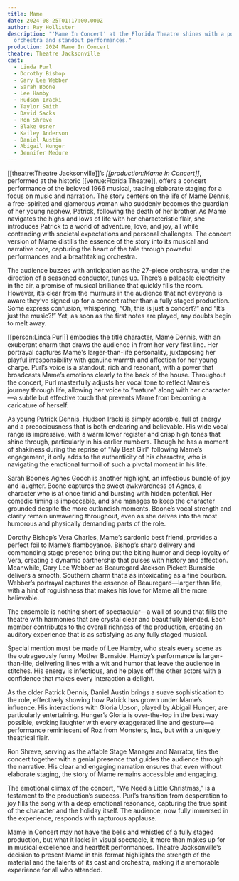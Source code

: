 ```yaml
---
title: Mame
date: 2024-08-25T01:17:00.000Z
author: Ray Hollister
description: "'Mame In Concert' at the Florida Theatre shines with a powerful
  orchestra and standout performances."
production: 2024 Mame In Concert
theatre: Theatre Jacksonville
cast:
  - Linda Purl
  - Dorothy Bishop
  - Gary Lee Webber
  - Sarah Boone
  - Lee Hamby
  - Hudson Iracki
  - Taylor Smith
  - David Sacks
  - Ron Shreve
  - Blake Osner
  - Kailey Anderson
  - Daniel Austin
  - Abigail Hunger
  - Jennifer Medure
---
```

[[theatre:Theatre Jacksonville]]’s *[[production:Mame In Concert]]*, performed at the historic [[venue:Florida Theatre]], offers a concert performance of the beloved 1966 musical, trading elaborate staging for a focus on music and narration. The story centers on the life of Mame Dennis, a free-spirited and glamorous woman who suddenly becomes the guardian of her young nephew, Patrick, following the death of her brother. As Mame navigates the highs and lows of life with her characteristic flair, she introduces Patrick to a world of adventure, love, and joy, all while contending with societal expectations and personal challenges. The concert version of Mame distills the essence of the story into its musical and narrative core, capturing the heart of the tale through powerful performances and a breathtaking orchestra.

The audience buzzes with anticipation as the 27-piece orchestra, under the direction of a seasoned conductor, tunes up. There’s a palpable electricity in the air, a promise of musical brilliance that quickly fills the room. However, it’s clear from the murmurs in the audience that not everyone is aware they’ve signed up for a concert rather than a fully staged production. Some express confusion, whispering, “Oh, this is just a concert?” and “It’s just the music?!” Yet, as soon as the first notes are played, any doubts begin to melt away.

[[person:Linda Purl]] embodies the title character, Mame Dennis, with an exuberant charm that draws the audience in from her very first line. Her portrayal captures Mame's larger-than-life personality, juxtaposing her playful irresponsibility with genuine warmth and affection for her young charge. Purl’s voice is a standout, rich and resonant, with a power that broadcasts Mame’s emotions clearly to the back of the house. Throughout the concert, Purl masterfully adjusts her vocal tone to reflect Mame’s journey through life, allowing her voice to “mature” along with her character—a subtle but effective touch that prevents Mame from becoming a caricature of herself.

As young Patrick Dennis, Hudson Iracki is simply adorable, full of energy and a precociousness that is both endearing and believable. His wide vocal range is impressive, with a warm lower register and crisp high tones that shine through, particularly in his earlier numbers. Though he has a moment of shakiness during the reprise of "My Best Girl" following Mame’s engagement, it only adds to the authenticity of his character, who is navigating the emotional turmoil of such a pivotal moment in his life.

Sarah Boone’s Agnes Gooch is another highlight, an infectious bundle of joy and laughter. Boone captures the sweet awkwardness of Agnes, a character who is at once timid and bursting with hidden potential. Her comedic timing is impeccable, and she manages to keep the character grounded despite the more outlandish moments. Boone’s vocal strength and clarity remain unwavering throughout, even as she delves into the most humorous and physically demanding parts of the role.

Dorothy Bishop’s Vera Charles, Mame’s sardonic best friend, provides a perfect foil to Mame’s flamboyance. Bishop’s sharp delivery and commanding stage presence bring out the biting humor and deep loyalty of Vera, creating a dynamic partnership that pulses with history and affection. Meanwhile, Gary Lee Webber as Beauregard Jackson Pickett Burnside delivers a smooth, Southern charm that’s as intoxicating as a fine bourbon. Webber’s portrayal captures the essence of Beauregard—larger than life, with a hint of roguishness that makes his love for Mame all the more believable.

The ensemble is nothing short of spectacular—a wall of sound that fills the theatre with harmonies that are crystal clear and beautifully blended. Each member contributes to the overall richness of the production, creating an auditory experience that is as satisfying as any fully staged musical.

Special mention must be made of Lee Hamby, who steals every scene as the outrageously funny Mother Burnside. Hamby’s performance is larger-than-life, delivering lines with a wit and humor that leave the audience in stitches. His energy is infectious, and he plays off the other actors with a confidence that makes every interaction a delight.

As the older Patrick Dennis, Daniel Austin brings a suave sophistication to the role, effectively showing how Patrick has grown under Mame’s influence. His interactions with Gloria Upson, played by Abigail Hunger, are particularly entertaining. Hunger’s Gloria is over-the-top in the best way possible, evoking laughter with every exaggerated line and gesture—a performance reminiscent of Roz from Monsters, Inc., but with a uniquely theatrical flair.

Ron Shreve, serving as the affable Stage Manager and Narrator, ties the concert together with a genial presence that guides the audience through the narrative. His clear and engaging narration ensures that even without elaborate staging, the story of Mame remains accessible and engaging.

The emotional climax of the concert, “We Need a Little Christmas,” is a testament to the production’s success. Purl’s transition from desperation to joy fills the song with a deep emotional resonance, capturing the true spirit of the character and the holiday itself. The audience, now fully immersed in the experience, responds with rapturous applause.

Mame In Concert may not have the bells and whistles of a fully staged production, but what it lacks in visual spectacle, it more than makes up for in musical excellence and heartfelt performances. Theatre Jacksonville’s decision to present Mame in this format highlights the strength of the material and the talents of its cast and orchestra, making it a memorable experience for all who attended.

